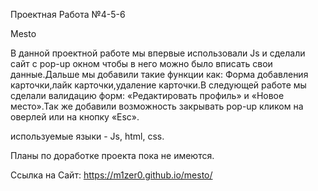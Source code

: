 Проектная Работа №4-5-6 

 Mesto

 В данной проектной работе мы впервые использовали Js и сделали сайт с pop-up окном чтобы в него можно было вписать свои данные.Дальше мы добавили такие функции как: Форма добавления карточки,лайк карточки,удаление карточки.В следующей работе мы сделали валидацию форм: «Редактировать профиль» и «Новое место».Так же добавили возможность закрывать pop-up кликом на оверлей или на кнопку «Esc».

 используемые языки - Js, html, css.

 Планы по доработке проекта пока не имеются.

 Ссылка на Сайт: https://m1zer0.github.io/mesto/
